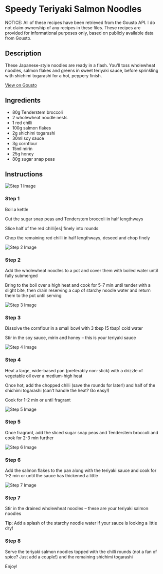 # Speedy Teriyaki Salmon Noodles

NOTICE: All of these recipes have been retrieved from the Gousto API. I do not claim ownership of any recipes in these files. These recipes are provided for informational purposes only, based on publicly available data from Gousto.

## Description

These Japanese-style noodles are ready in a flash. You'll toss wholewheat noodles, salmon flakes and greens in sweet teriyaki sauce, before sprinkling with shichimi togarashi for a hot, peppery finish.

[View on Gousto](https://www.gousto.co.uk/recipes/cookbook/speedy-teriyaki-salmon-noodles)

## Ingredients

- 80g Tenderstem broccoli
- 2 wholewheat noodle nests
- 1 red chilli
- 100g salmon flakes
- 2g shichimi togarashi
- 30ml soy sauce
- 3g cornflour
- 15ml mirin
- 25g honey	
- 80g sugar snap peas

## Instructions

![Step 1 Image](https://production-media.gousto.co.uk/cms/recipe-step-image/step-1-1612879639714-x200.jpg)

### Step 1

Boil a kettle

Cut the sugar snap peas and Tenderstem broccoli in half lengthways

Slice half of the red chilli<span class="text-danger">[es]</span> finely into rounds

Chop the remaining red chilli in half lengthways, deseed and chop finely

![Step 2 Image](https://production-media.gousto.co.uk/cms/recipe-step-image/step-2-1612879655541-x200.jpg)

### Step 2

Add the wholewheat noodles to a pot and cover them with boiled water until fully submerged

Bring to the boil over a high heat and cook for 5-7 min until tender with a slight bite, then drain reserving a cup of starchy noodle water and return them to the pot until serving

![Step 3 Image](https://production-media.gousto.co.uk/cms/recipe-step-image/step-3-1612879670389-x200.jpg)

### Step 3

Dissolve the cornflour in a small bowl with 3 tbsp<span class="text-danger"> [5 tbsp] </span>cold water

Stir in the soy sauce, mirin and honey – this is your teriyaki sauce

![Step 4 Image](https://production-media.gousto.co.uk/cms/recipe-step-image/step-4-1612879681079-x200.jpg)

### Step 4

Heat a large, wide-based pan (preferably non-stick) with a drizzle of vegetable oil over a medium-high heat

Once hot, add the chopped chilli (save the rounds for later!) and half of the shichimi togarashi (can't handle the heat? Go easy!)

Cook for 1-2 min or until fragrant

![Step 5 Image](https://production-media.gousto.co.uk/cms/recipe-step-image/step-5-1612879742721-x200.jpg)

### Step 5

Once fragrant, add the sliced sugar snap peas and Tenderstem broccoli and cook for 2-3 min further

![Step 6 Image](https://production-media.gousto.co.uk/cms/recipe-step-image/step-6-1612879750295-x200.jpg)

### Step 6

Add the salmon flakes to the pan along with the teriyaki sauce and cook for 1-2 min or until the sauce has thickened a little

![Step 7 Image](https://production-media.gousto.co.uk/cms/recipe-step-image/step-7-1612879766929-x200.jpg)

### Step 7

Stir in the drained wholewheat noodles – these are your teriyaki salmon noodles

Tip: Add a splash of the starchy noodle water if your sauce is looking a little dry!

### Step 8

Serve the teriyaki salmon noodles topped with the chilli rounds (not a fan of spice? Just add a couple!) and the remaining shichimi togarashi

Enjoy!

